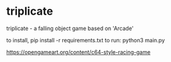# triplicate
triplicate - a falling object game based on 'Arcade'


to install, pip install -r requirements.txt
to run:
python3 main.py


https://opengameart.org/content/c64-style-racing-game

